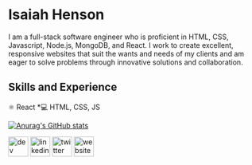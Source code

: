 # Isaiah Henson
I am a full-stack software engineer who is proficient in HTML, CSS, Javascript, Node.js, MongoDB, and React. I work to create excellent, responsive websites that suit the wants and needs of my clients and am eager to solve problems through innovative solutions and collaboration.

## Skills and Experience
⚛️ React
*💻 HTML, CSS, JS

[![Anurag's GitHub stats](https://github-readme-stats.vercel.app/api?username=devpuddle)](https://github.com/anuraghazra/github-readme-stats)

[<img src='https://cdn.jsdelivr.net/npm/simple-icons@3.0.1/icons/hashnode.svg' alt='dev' height='40'>](https://hashnode.com/@Devpuddle)  [<img src='https://cdn.jsdelivr.net/npm/simple-icons@3.0.1/icons/linkedin.svg' alt='linkedin' height='40'>](https://www.linkedin.com/in/https://www.linkedin.com/in/isaiah-henson//)  [<img src='https://cdn.jsdelivr.net/npm/simple-icons@3.0.1/icons/twitter.svg' alt='twitter' height='40'>](https://twitter.com/https://twitter.com/DevPuddle)  [<img src='https://cdn.jsdelivr.net/npm/simple-icons@3.0.1/icons/icloud.svg' alt='website' height='40'>](https://isaiahhenson.netlify.app/)  

